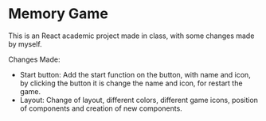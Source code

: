 # Memory Game

This is an React academic project made in class, with some changes made by myself.

Changes Made:
- Start button: Add the start function on the button, with name and icon, by clicking the button it is change the name and icon, for restart the game.
- Layout: Change of layout, different colors, different game icons, position of components and creation of new components.
